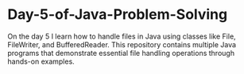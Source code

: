 # Day-5-of-Java-Problem-Solving
On the day 5 I learn how to handle files in Java using classes like File, FileWriter, and BufferedReader. This repository contains multiple Java programs that demonstrate essential file handling operations through hands-on examples.
